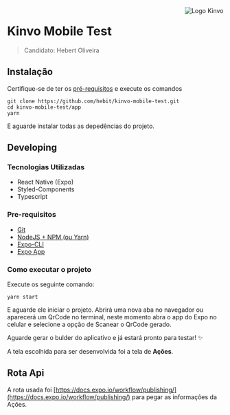 <img src="./logo.svg" alt="Logo Kinvo" align="right">

# Kinvo Mobile Test 
> Candidato: Hebert Oliveira

## Instalação
Certifique-se de ter os [pré-requisitos](###Pre-requisitos) e execute os comandos

```shell
git clone https://github.com/hebit/kinvo-mobile-test.git
cd kinvo-mobile-test/app
yarn
```
E aguarde instalar todas as depedências do projeto.

## Developing

### Tecnologias Utilizadas
* React Native (Expo)
* Styled-Components
* Typescript 

### Pre-requisitos
* [Git](https://git-scm.com/downloads)
* [NodeJS + NPM (ou Yarn)](https://nodejs.org/en/)
* [Expo-CLI](https://docs.expo.io/get-started/installation/#installing-expo-cli)
* [Expo App](https://play.google.com/store/apps/details?id=host.exp.exponent&hl=en&gl=US)

### Como executar o projeto

Execute os seguinte comando:  
```shell
yarn start
```
E aguarde ele iniciar o projeto. Abrirá uma nova aba no navegador ou aparecerá um QrCode no terminal, neste momento abra o app do Expo no celular e selecione a opção de Scanear o QrCode gerado.

Aguarde gerar o bulder do aplicativo e já estará pronto para testar! ✨

A tela escolhida para ser desenvolvida foi a tela de **Ações**.

## Rota Api
A rota usada foi [https://docs.expo.io/workflow/publishing/](https://docs.expo.io/workflow/publishing/) para pegar as informações da Ações.